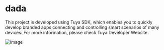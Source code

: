 # dada
This project is developed using Tuya SDK, which enables you to quickly develop branded apps connecting and controlling smart scenarios of many devices. For more information, please check Tuya Developer Website.

![image](https://user-images.githubusercontent.com/82822668/115552936-6fadcd00-a2df-11eb-98bb-28a1ec5591e3.png)
